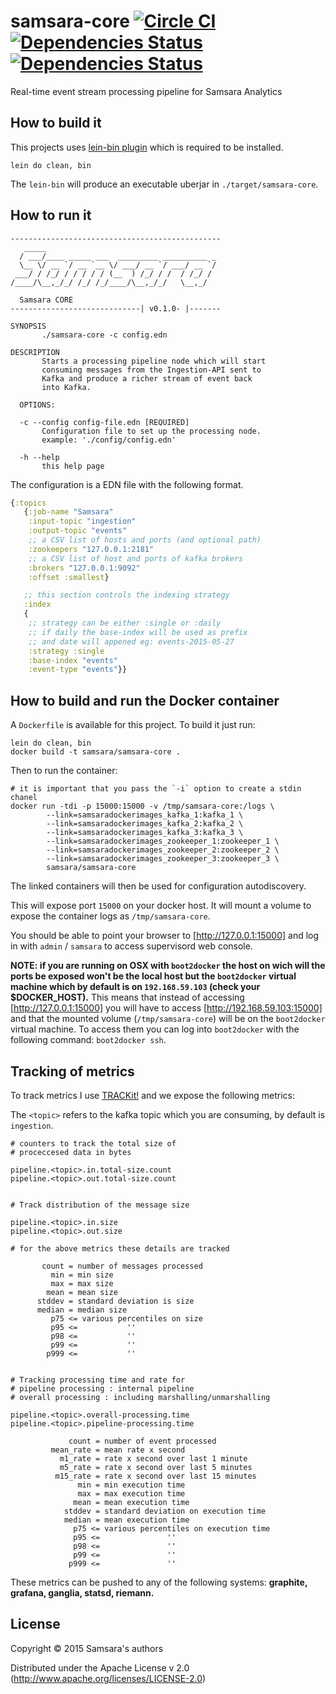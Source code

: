 # samsara-core [![Circle CI](https://circleci.com/gh/samsara/samsara-core/tree/master.svg?style=svg)](https://circleci.com/gh/samsara/samsara-core/tree/master) [![Dependencies Status](http://jarkeeper.com/samsara/samsara-core/status.png)](http://jarkeeper.com/samsara/samsara-core) [![Dependencies Status](http://jarkeeper.com/samsara/samsara-core/status.png)](http://jarkeeper.com/samsara/samsara-core)

Real-time event stream processing pipeline for Samsara Analytics

## How to build it

This projects uses [lein-bin plugin](https://github.com/Raynes/lein-bin) which
is required to be installed.

```
lein do clean, bin
```

The `lein-bin` will produce an executable uberjar in `./target/samsara-core`.

## How to run it

```
-----------------------------------------------
   _____
  / ___/____ _____ ___  _________ __________ _
  \__ \/ __ `/ __ `__ \/ ___/ __ `/ ___/ __ `/
 ___/ / /_/ / / / / / (__  ) /_/ / /  / /_/ /
/____/\__,_/_/ /_/ /_/____/\__,_/_/   \__,_/

  Samsara CORE
-----------------------------| v0.1.0- |-------

SYNOPSIS
       ./samsara-core -c config.edn

DESCRIPTION
       Starts a processing pipeline node which will start
       consuming messages from the Ingestion-API sent to
       Kafka and produce a richer stream of event back
       into Kafka.

  OPTIONS:

  -c --config config-file.edn [REQUIRED]
       Configuration file to set up the processing node.
       example: './config/config.edn'

  -h --help
       this help page

```

The configuration is a EDN file with the following format.

```Clojure
{:topics
   {:job-name "Samsara"
    :input-topic "ingestion"
    :output-topic "events"
    ;; a CSV list of hosts and ports (and optional path)
    :zookeepers "127.0.0.1:2181"
    ;; a CSV list of host and ports of kafka brokers
    :brokers "127.0.0.1:9092"
    :offset :smallest}

   ;; this section controls the indexing strategy
   :index
   {
    ;; strategy can be either :single or :daily
    ;; if daily the base-index will be used as prefix
    ;; and date will appened eg: events-2015-05-27
    :strategy :single
    :base-index "events"
    :event-type "events"}}
```

## How to build and run the Docker container

A `Dockerfile` is available for this project. To build it just run:

```
lein do clean, bin
docker build -t samsara/samsara-core .
```
Then to run the container:

```
# it is important that you pass the `-i` option to create a stdin chanel
docker run -tdi -p 15000:15000 -v /tmp/samsara-core:/logs \
        --link=samsaradockerimages_kafka_1:kafka_1 \
        --link=samsaradockerimages_kafka_2:kafka_2 \
        --link=samsaradockerimages_kafka_3:kafka_3 \
        --link=samsaradockerimages_zookeeper_1:zookeeper_1 \
        --link=samsaradockerimages_zookeeper_2:zookeeper_2 \
        --link=samsaradockerimages_zookeeper_3:zookeeper_3 \
        samsara/samsara-core
```

The linked containers will then be used for configuration autodiscovery.

This will expose port `15000` on your docker host. It will mount
a volume to expose the container logs as `/tmp/samsara-core`.

You should be able to point your browser to [http://127.0.0.1:15000]
and log in with `admin` / `samsara` to access supervisord web console.

**NOTE: if you are running on OSX with `boot2docker` the host on wich
will the ports be exposed won't be the local host but the
`boot2docker` virtual machine which by default is on `192.168.59.103`
(check your $DOCKER_HOST).** This means that instead of accessing
[http://127.0.0.1:15000] you will have to access
[http://192.168.59.103:15000] and that the mounted volume
(`/tmp/samsara-core`) will be on the `boot2docker` virtual machine.
To access them you can log into `boot2docker` with the following
command: `boot2docker ssh`.


## Tracking of metrics

To track metrics I use [TRACKit!](https://github.com/samsara/trackit)
and we expose the following metrics:

The `<topic>` refers to the kafka topic which you are consuming, by default is `ingestion`.

```
# counters to track the total size of
# proceccesed data in bytes

pipeline.<topic>.in.total-size.count
pipeline.<topic>.out.total-size.count


# Track distribution of the message size

pipeline.<topic>.in.size
pipeline.<topic>.out.size

# for the above metrics these details are tracked

       count = number of messages processed
         min = min size
         max = max size
        mean = mean size
      stddev = standard deviation is size
      median = median size
         p75 <= various percentiles on size
         p95 <=           ''
         p98 <=           ''
         p99 <=           ''
        p999 <=           ''


# Tracking processing time and rate for
# pipeline processing : internal pipeline
# overall processing : including marshalling/unmarshalling

pipeline.<topic>.overall-processing.time
pipeline.<topic>.pipeline-processing.time

             count = number of event processed
         mean_rate = mean rate x second
           m1_rate = rate x second over last 1 minute
           m5_rate = rate x second over last 5 minutes
          m15_rate = rate x second over last 15 minutes
               min = min execution time
               max = max execution time
              mean = mean execution time
            stddev = standard deviation on execution time
            median = mean execution time
              p75 <= various percentiles on execution time
              p95 <=               ''
              p98 <=               ''
              p99 <=               ''
             p999 <=               ''
```

These metrics can be pushed to any of the following systems: **graphite, grafana, ganglia, statsd, riemann.**

## License

Copyright © 2015 Samsara's authors

Distributed under the Apache License v 2.0 (http://www.apache.org/licenses/LICENSE-2.0)

